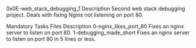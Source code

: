 0x0E-web_stack_debugging_1
Description
Second web stack debugging project. Deals with fixing Nginx not listening on port 80.

Mandatory Tasks
Files	Description
0-nginx_likes_port_80	Fixes an nginx server to listen on port 80.
1-debugging_made_short	Fixes an nginx server to listen on port 80 in 5 lines or less.
